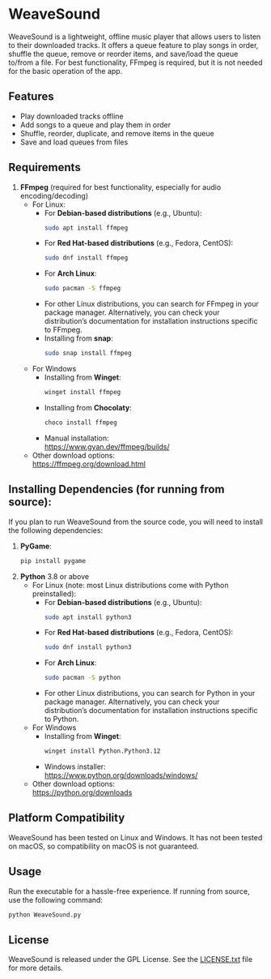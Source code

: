 # WeaveSound

WeaveSound is a lightweight, offline music player that allows users to listen to their downloaded tracks. It offers a queue feature to play songs in order, shuffle the queue, remove or reorder items, and save/load the queue to/from a file. For best functionality, FFmpeg is required, but it is not needed for the basic operation of the app.

## Features
- Play downloaded tracks offline
- Add songs to a queue and play them in order
- Shuffle, reorder, duplicate, and remove items in the queue
- Save and load queues from files

## Requirements
1. **FFmpeg** (required for best functionality, especially for audio encoding/decoding)
    - For Linux:
      - For **Debian-based distributions** (e.g., Ubuntu):
        ```bash
        sudo apt install ffmpeg
      - For **Red Hat-based distributions** (e.g., Fedora, CentOS):
          ```bash
          sudo dnf install ffmpeg
      - For **Arch Linux**:
          ```bash
          sudo pacman -S ffmpeg
      - For other Linux distributions, you can search for FFmpeg in your package manager. Alternatively, you can check your distribution’s documentation for installation instructions specific to FFmpeg.
      - Installing from **snap**:
          ```bash
          sudo snap install ffmpeg
    - For Windows
      - Installing from **Winget**:
          ```bash
          winget install ffmpeg
      - Installing from **Chocolaty**:
          ```bash
          choco install ffmpeg
      - Manual installation:  
          https://www.gyan.dev/ffmpeg/builds/
    - Other download options:  
          https://ffmpeg.org/download.html

## Installing Dependencies (for running from source):
If you plan to run WeaveSound from the source code, you will need to install the following dependencies:

1. **PyGame**:
   ```bash
   pip install pygame
2. **Python** 3.8 or above
   - For Linux (note: most Linux distributions come with Python preinstalled):
     - For **Debian-based distributions** (e.g., Ubuntu):
       ```bash
       sudo apt install python3
      - For **Red Hat-based distributions** (e.g., Fedora, CentOS):
         ```bash
         sudo dnf install python3
     - For **Arch Linux**:
         ```bash
         sudo pacman -S python
     - For other Linux distributions, you can search for Python in your package manager. Alternatively, you can check your distribution’s documentation for installation instructions specific to Python.
   - For Windows
     - Installing from **Winget**:
         ```bash
         winget install Python.Python3.12
     - Windows installer:  
         https://www.python.org/downloads/windows/
   - Other download options:  
         https://python.org/downloads

## Platform Compatibility
WeaveSound has been tested on Linux and Windows. It has not been tested on macOS, so compatibility on macOS is not guaranteed.

## Usage
Run the executable for a hassle-free experience.
If running from source, use the following command:
```bash
python WeaveSound.py
```
## License
WeaveSound is released under the GPL License. See the [LICENSE.txt](https://github.com/DudenessBoy/WeaveSound/blob/main/LICENSE.txt) file for more details.
